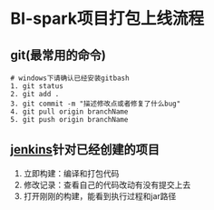 # BI-spark项目打包上线流程

## git(最常用的命令)

```shell
# windows下请确认已经安装gitbash
1. git status
2. git add .
3. git commit -m "描述修改点或者修复了什么bug"
4. git pull origin branchName
5. git push origin branchName
```

## [jenkins](http://jenkins.abcplus.org/jenkins)针对已经创建的项目

1. 立即构建：编译和打包代码
2. 修改记录：查看自己的代码改动有没有提交上去
3. 打开刚刚的构建，能看到执行过程和jar路径
